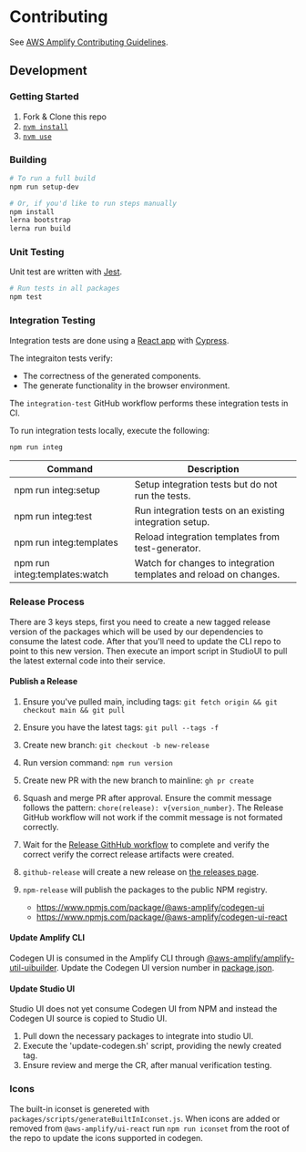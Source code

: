 # Contributing

See [AWS Amplify Contributing Guidelines](https://github.com/aws-amplify/.github/blob/master/CONTRIBUTING.md).

## Development

### Getting Started

1. Fork & Clone this repo
1. [`nvm install`](https://github.com/nvm-sh/nvm)
1. [`nvm use`](https://github.com/nvm-sh/nvm)

### Building

```sh
# To run a full build
npm run setup-dev

# Or, if you'd like to run steps manually
npm install
lerna bootstrap
lerna run build
```

### Unit Testing

Unit test are written with [Jest](https://jestjs.io/).

```sh
# Run tests in all packages
npm test
```

### Integration Testing

Integration tests are done using a [React app](https://github.com/facebook/create-react-app) with
[Cypress](https://www.cypress.io/).

The integraiton tests verify:

- The correctness of the generated components.
- The generate functionality in the browser environment.

The `integration-test` GitHub workflow performs these integration tests in CI.

To run integration tests locally, execute the following:

```sh
npm run integ
```

| Command                       | Description                                                       |
| ----------------------------- | ----------------------------------------------------------------- |
| npm run integ:setup           | Setup integration tests but do not run the tests.                 |
| npm run integ:test            | Run integration tests on an existing integration setup.           |
| npm run integ:templates       | Reload integration templates from test-generator.                 |
| npm run integ:templates:watch | Watch for changes to integration templates and reload on changes. |

### Release Process

There are 3 keys steps, first you need to create a new tagged release version of the packages which will be used by our dependencies to consume the latest code.
After that you'll need to update the CLI repo to point to this new version.
Then execute an import script in StudioUI to pull the latest external code into their service.

#### Publish a Release

1. Ensure you've pulled main, including tags: `git fetch origin && git checkout main && git pull`
1. Ensure you have the latest tags: `git pull --tags -f`
1. Create new branch: `git checkout -b new-release`
1. Run version command: `npm run version`
1. Create new PR with the new branch to mainline: `gh pr create`
1. Squash and merge PR after approval.
   Ensure the commit message follows the pattern: `chore(release): v{version_number}`.
   The Release GitHub workflow will not work if the commit message is not formated correctly.
1. Wait for the [Release GithHub workflow](https://github.com/aws-amplify/amplify-codegen-ui/actions/workflows/release.yml) to complete and verify the correct verify the correct release artifacts were created.
1. `github-release` will create a new release on [the releases
   page](https://github.com/aws-amplify/amplify-codegen-ui/releases).
1. `npm-release` will publish the packages to the public NPM registry.


    * https://www.npmjs.com/package/@aws-amplify/codegen-ui
    * https://www.npmjs.com/package/@aws-amplify/codegen-ui-react

#### Update Amplify CLI

Codegen UI is consumed in the Amplify CLI through
[@aws-amplify/amplify-util-uibuilder](https://github.com/aws-amplify/amplify-cli/tree/master/packages/amplify-util-uibuilder).
Update the Codegen UI version number in
[package.json](https://github.com/aws-amplify/amplify-cli/blob/master/packages/amplify-util-uibuilder/package.json#L15-L16).

#### Update Studio UI

Studio UI does not yet consume Codegen UI from NPM and instead the Codegen UI source is copied to Studio UI.

1. Pull down the necessary packages to integrate into studio UI.
1. Execute the 'update-codegen.sh' script, providing the newly created tag.
1. Ensure review and merge the CR, after manual verification testing.

### Icons

The built-in iconset is genereted with `packages/scripts/generateBuiltInIconset.js`.
When icons are added or removed from `@aws-amplify/ui-react` run `npm run iconset` from the root of the repo to update the icons supported in codegen.
